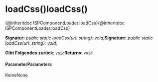 # <a name="loadcss"></a><span data-ttu-id="229bb-101">loadCss()</span><span class="sxs-lookup"><span data-stu-id="229bb-101">loadCss()</span></span>




<span data-ttu-id="229bb-102">{@inheritdoc ISPComponentLoader.loadCss}</span><span class="sxs-lookup"><span data-stu-id="229bb-102">{@inheritdoc ISPComponentLoader.loadCss}</span></span>

<span data-ttu-id="229bb-103">**Signatur:** _public static loadCss(url: string): void;_</span><span class="sxs-lookup"><span data-stu-id="229bb-103">**Signature:** _public static loadCss(url: string): void;_</span></span>

<span data-ttu-id="229bb-104">**Gibt Folgendes zurück**: `void`</span><span class="sxs-lookup"><span data-stu-id="229bb-104">**Returns**: `void`</span></span>





#### <a name="parameters"></a><span data-ttu-id="229bb-105">Parameter</span><span class="sxs-lookup"><span data-stu-id="229bb-105">Parameters</span></span>
<span data-ttu-id="229bb-106">Keine</span><span class="sxs-lookup"><span data-stu-id="229bb-106">None</span></span>


